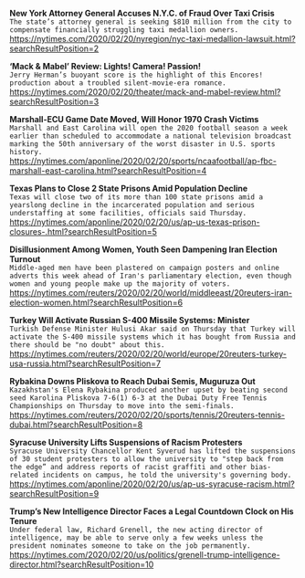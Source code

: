 **New York Attorney General Accuses N.Y.C. of Fraud Over Taxi Crisis**\
`The state’s attorney general is seeking $810 million from the city to compensate financially struggling taxi medallion owners.`\
https://nytimes.com/2020/02/20/nyregion/nyc-taxi-medallion-lawsuit.html?searchResultPosition=2

**‘Mack & Mabel’ Review: Lights! Camera! Passion!**\
`Jerry Herman’s buoyant score is the highlight of this Encores! production about a troubled silent-movie-era romance.`\
https://nytimes.com/2020/02/20/theater/mack-and-mabel-review.html?searchResultPosition=3

**Marshall-ECU Game Date Moved, Will Honor 1970 Crash Victims**\
`Marshall and East Carolina will open the 2020 football season a week earlier than scheduled to accommodate a national television broadcast marking the 50th anniversary of the worst disaster in U.S. sports history.`\
https://nytimes.com/aponline/2020/02/20/sports/ncaafootball/ap-fbc-marshall-east-carolina.html?searchResultPosition=4

**Texas Plans to Close 2 State Prisons Amid Population Decline**\
`Texas will close two of its more than 100 state prisons amid a yearslong decline in the incarcerated population and serious understaffing at some facilities, officials said Thursday.`\
https://nytimes.com/aponline/2020/02/20/us/ap-us-texas-prison-closures-.html?searchResultPosition=5

**Disillusionment Among Women, Youth Seen Dampening Iran Election Turnout**\
`Middle-aged men have been plastered on campaign posters and online adverts this week ahead of Iran's parliamentary election, even though women and young people make up the majority of voters.`\
https://nytimes.com/reuters/2020/02/20/world/middleeast/20reuters-iran-election-women.html?searchResultPosition=6

**Turkey Will Activate Russian S-400 Missile Systems: Minister**\
`Turkish Defense Minister Hulusi Akar said on Thursday that Turkey will activate the S-400 missile systems which it has bought from Russia and there should be "no doubt" about this.`\
https://nytimes.com/reuters/2020/02/20/world/europe/20reuters-turkey-usa-russia.html?searchResultPosition=7

**Rybakina Downs Pliskova to Reach Dubai Semis, Muguruza Out**\
`Kazakhstan's Elena Rybakina produced another upset by beating second seed Karolina Pliskova 7-6(1) 6-3 at the Dubai Duty Free Tennis Championships on Thursday to move into the semi-finals.`\
https://nytimes.com/reuters/2020/02/20/sports/tennis/20reuters-tennis-dubai.html?searchResultPosition=8

**Syracuse University Lifts Suspensions of Racism Protesters**\
`Syracuse University Chancellor Kent Syverud has lifted the suspensions of 30 student protesters to allow the university to "step back from the edge” and address reports of racist graffiti and other bias-related incidents on campus, he told the university's governing body.`\
https://nytimes.com/aponline/2020/02/20/us/ap-us-syracuse-racism.html?searchResultPosition=9

**Trump’s New Intelligence Director Faces a Legal Countdown Clock on His Tenure**\
`Under federal law, Richard Grenell, the new acting director of intelligence, may be able to serve only a few weeks unless the president nominates someone to take on the job permanently.`\
https://nytimes.com/2020/02/20/us/politics/grenell-trump-intelligence-director.html?searchResultPosition=10

